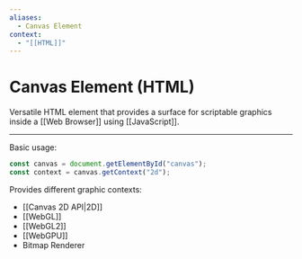 ```yaml
---
aliases:
  - Canvas Element
context:
  - "[[HTML]]"
---
```


# Canvas Element (HTML)

Versatile HTML element that provides a surface for scriptable graphics inside a [[Web Browser]] using [[JavaScript]].

---

Basic usage:

```js
const canvas = document.getElementById("canvas");
const context = canvas.getContext("2d");
```

Provides different graphic contexts:

- [[Canvas 2D API|2D]]
- [[WebGL]]
- [[WebGL2]]
- [[WebGPU]]
- Bitmap Renderer
